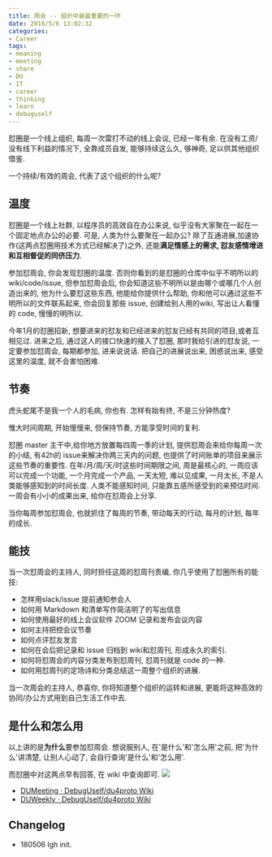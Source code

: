 ```yaml
---
title: 周会 -- 组织中最最重要的一环
date: 2018/5/6 13:02:32
categories: 
- Career
tags: 
- meaning
- meeting
- share
- DU 
- IT
- career
- thinking
- learn
- debuguself
---
```


怼圈是一个线上组织, 每周一次雷打不动的线上会议, 已经一年有余. 在没有工资/没有线下利益的情况下, 全靠成员自发, 能够持续这么久, 够神奇, 足以供其他组织借鉴. 

一个持续/有效的周会, 代表了这个组织的什么呢? 

## 温度
怼圈是一个线上社群, 以程序员的高效自在办公来说, 似乎没有大家聚在一起在一个固定地点办公的必要. 可是, 人类为什么要聚在一起办公? 除了互通进展,加速协作(这两点怼圈用技术方式已经解决了)之外, 还能**满足情感上的需求, 怼友感情增进和互相督促的同侪压力**. 

参加怼周会, 你会发现怼圈的温度. 否则你看到的是怼圈的仓库中似乎不明所以的wiki/code/issue, 但参加怼周会后, 你会知道这些不明所以是由哪个或哪几个人创造出来的, 他为什么要怼这些东西, 他能给你提供什么帮助, 你和他可以通过这些不明所以的文件联系起来, 你会回复那些 issue, 创建给别人用的wiki, 写出让人看懂的 code, 慢慢的明所以. 

今年1月的怼圈招新, 想要进来的怼友和已经进来的怼友已经有共同的项目,或者互相见过. 进来之后, 通过这人的接口快速的接入了怼圈, 那时我给引进的怼友说, 一定要参加怼周会, 每期都参加, 进来说说话. 把自己的进展说出来, 困惑说出来, 感受这里的温度, 就不会害怕困难. 


## 节奏
虎头蛇尾不是我一个人的毛病, 你也有. 怎样有始有终, 不是三分钟热度? 

惟大时间周期, 开始慢慢来, 但保持节奏, 方能享受时间的复利. 

怼圈 master 主干中,给你地方放置每四周一季的计划, 提供怼周会来给你每周一次的小结, 有42h的 issue来解决你两三天内的问题, 也提供了时间账单的项目来展示这些节奏的重要性. 在年/月/周/天/时这些时间期限之间, 周是最核心的, 一周应该可以完成一个功能, 一个月完成一个产品, 一天太短, 难以见成果, 一月太长, 不是人类能够感知到的时间长度. 人类不能感知时间, 只能靠五感所感受到的来预估时间. 一周会有小小的成果出来, 给你在怼周会上分享. 

当你每周参加怼周会, 也就抓住了每周的节奏, 带动每天的行动, 每月的计划, 每年的成长. 

## 能技
当一次怼周会的主持人, 同时担任这周的怼周刊责编, 你几乎使用了怼圈所有的能技:
- 怎样用slack/issue 提前通知参会人
- 如何用 Markdown 和清单写作简洁明了的写出信息
- 如何使用最好的线上会议软件 ZOOM 记录和发布会议内容
- 如何主持把控会议节奏
- 如何点评怼友发言
- 如何在会后把记录和 issue 归档到 wiki和怼周刊, 形成永久的索引. 
- 如何将怼周会的内容分类发布到怼周刊, 怼周刊就是 code 的一种. 
- 如何用怼周刊的定场诗和分类总结这一周整个组织的进展.
 
当一次周会的主持人, 恭喜你, 你将知道整个组织的运转和进展, 更能将这种高效的协同/办公方式用到自己生活工作中去. 

## 是什么和怎么用
以上讲的是**为什么**要参加怼周会. 想说服别人, 在'是什么'和'怎么用'之前, 把'为什么'讲清楚, 让别人心动了, 会自行查询'是什么'和'怎么用'.

而怼圈中对这两点早有回答, 在 wiki 中查询即可. 
![](https://ws3.sinaimg.cn/large/006tKfTcgy1fr1jh95i8ij30ce0hu76i.jpg)
* [DUMeeting · DebugUself/du4proto Wiki](https://github.com/DebugUself/du4proto/wiki/DUMeeting)
* [DUWeekly · DebugUself/du4proto Wiki](https://github.com/DebugUself/du4proto/wiki/DUWeekly)

## Changelog
- 180506 lgh init. 
